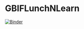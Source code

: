 # GBIFLunchNLearn

[![Binder](https://mybinder.org/badge_logo.svg)](https://mybinder.org/v2/gh/ThomWorm/GBIFLunchNLearn/HEAD)
